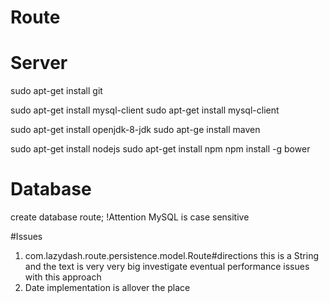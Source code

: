 # Route

# Server
sudo apt-get install git

sudo apt-get install mysql-client
sudo apt-get install mysql-client

sudo apt-get install openjdk-8-jdk
sudo apt-ge install maven

sudo apt-get install nodejs
sudo apt-get install npm
npm install -g bower

# Database
create database route; !Attention MySQL is case sensitive

#Issues
1. com.lazydash.route.persistence.model.Route#directions
this is a String and the text is very very big
investigate eventual performance issues with this approach
2. Date implementation is allover the place

